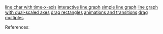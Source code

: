 <!--
publish: 
tags: D3, JavaScript, Node.js
title: Building a Usable Graph in D3 with Multiple Selectable Ranges, Part 1
-->


[line char with time-x-axis][1]
[interactive line graph][2]
[simple line graph][3]
[line graph with dual-scaled axes][4]
[drag rectangles][5]
[animations and transitions][6]
[drag multiples][7]

References:

[1]: http://bl.ocks.org/mbostock/3883245
[2]: http://bl.ocks.org/benjchristensen/2657838
[3]: http://bl.ocks.org/benjchristensen/2579599
[4]: http://bl.ocks.org/benjchristensen/2579619
[5]: http://bl.ocks.org/mccannf/1629464
[6]: http://blog.visual.ly/creating-animations-and-transitions-with-d3-js/
[7]: http://bl.ocks.org/mbostock/1557377
